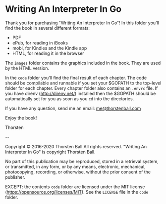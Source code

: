 # Writing An Interpreter In Go

Thank you for purchasing "Writing An Interpreter In Go"! In this folder you'll
find the book in several different formats:

* PDF
* ePub, for reading in iBooks
* mobi, for Kindles and the Kindle app
* HTML, for reading it in the browser

The `images` folder contains the graphics included in the book. They are used by
the HTML version.

In the `code` folder you'll find the final result of each chapter. The code
should be compilable and runnable if you set your $GOPATH to the top-level
folder for each chapter. Every chapter folder also contains an `.envrc` file. If
you have direnv (http://direnv.net/) installed then the $GOPATH should be
automatically set for you as soon as you `cd` into the directories.

If you have any question, send me an email: me@thorstenball.com

Enjoy the book!

Thorsten

--

Copyright © 2016-2020 Thorsten Ball
All rights reserved.
"Writing An Interpreter In Go" is copyright Thorsten Ball.

No part of this publication may be reproduced, stored in a retrieval system, or
transmitted, in any form, or by any means, electronic, mechanical, photocopying,
recording, or otherwise, without the prior consent of the publisher.

EXCEPT: the contents `code` folder are licensed under the MIT license
(https://opensource.org/licenses/MIT). See the `LICENSE` file in the `code`
folder.
